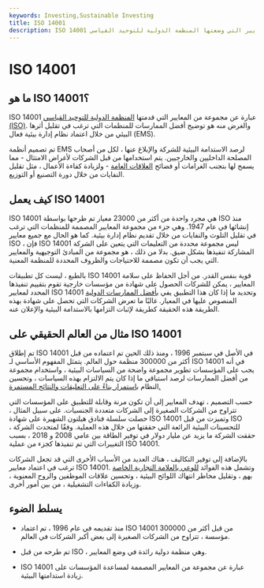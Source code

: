 ```yaml
---
keywords: Investing,Sustainable Investing
title: ISO 14001
description: ISO 14001 عبارة عن مجموعة من المعايير التي وضعتها المنظمة الدولية للتوحيد القياسي (ISO) تركز على الاستدامة البيئية.
---
```


# ISO 14001
## ما هو ISO 14001؟

ISO 14001 عبارة عن مجموعة من المعايير التي قدمتها [المنظمة الدولية للتوحيد القياسي (ISO)](/international-organization-for-standardization-iso). والغرض منه هو توضيح أفضل الممارسات للمنظمات التي ترغب في تقليل أثرها البيئي من خلال اعتماد نظام إدارة بيئية فعال (EMS).

تم تصميم أنظمة EMS لرصد الاستدامة البيئية للشركة والإبلاغ عنها ، لكل من أصحاب المصلحة الداخليين والخارجيين. يتم استخدامها من قبل الشركات لأغراض الامتثال - مما يسمح لها بتجنب الغرامات أو فضائح [العلاقات العامة](/public-relations-pr) - ولزيادة كفاءة الأعمال ، مثل تقليل النفايات من خلال دورة التصنيع أو التوزيع.

## كيف يعمل ISO 14001

ISO 14001 هي مجرد واحدة من أكثر من 23000 معيار تم طرحها بواسطة ISO منذ إنشائها في عام 1947. وهي جزء من مجموعة المعايير المصممة للمنظمات التي ترغب في تقليل التلوث والنفايات من خلال تقديم نظام إدارة بيئية. كما هو الحال مع جميع معايير ISO ، فإن ISO 14001 ليس مجموعة محددة من التعليمات التي يتعين على الشركة المشاركة تنفيذها بشكل ضيق. بدلا من ذلك ، هو مجموعة من المبادئ التوجيهية والمعايير التي يجب أن تكون مصممة للاحتياجات والظروف المحددة للمنظمة المعنية.

بالطبع ، ليست كل تطبيقات ISO 14001 قوية بنفس القدر. من أجل الحفاظ على سلامة المعايير ، يمكن للشركات الحصول على شهادة من مؤسسات خارجية تقوم بتقييم تنفيذها المحدد لمعايير ISO 14001 وتحديد ما إذا كان هذا التطبيق يفي [بأفضل الممارسات الدولية](/best_practices) المنصوص عليها في المعيار. غالبًا ما تعرض الشركات التي تحصل على شهادة بهذه الطريقة هذه الحقيقة كطريقة لإثبات التزامها بالاستدامة البيئية والإعلان عنه.

## مثال من العالم الحقيقي على ISO 14001

تم إطلاق ISO 14001 في الأصل في سبتمبر 1996 ، ومنذ ذلك الحين تم اعتماده من قبل أكثر من 300000 منظمة حول العالم. يتمثل المفهوم الأساسي لـ ISO 14001 في أنه يجب على المؤسسات تطوير مجموعة واضحة من السياسات البيئية ، واستخدام مجموعة من أفضل الممارسات لرصد استباقي ما إذا كان يتم الالتزام بهذه السياسات ، وتحسين النظام [باستمرار بناءً على التعليقات والنتائج المستمرة.](/pdca-cycle)

حسب التصميم ، تهدف المعايير إلى أن تكون مرنة وقابلة للتطبيق على المؤسسات التي تتراوح من الشركات الصغيرة إلى الشركات متعددة الجنسيات. على سبيل المثال ، حصلت سلسلة فنادق هيلتون الشهيرة على شهادة ISO 14001 وتميزت من قبل ISO للتحسينات البيئية الرائعة التي حققتها من خلال هذه العملية. وفقًا لمتحدث الشركة ، حققت الشركة ما يزيد عن مليار دولار في توفير الطاقة بين عامي 2008 و 2018 ، بسبب التغييرات التي تم تنفيذها كجزء من عملية ISO 14001.

بالإضافة إلى توفير التكاليف ، هناك العديد من الأسباب الأخرى التي قد تجعل الشركات ترغب في اعتماد معايير ISO 14001. وتشمل هذه الفوائد [للوعي بالعلامة التجارية الخاصة بهم](/brand-recognition) ، وتقليل مخاطر انتهاك اللوائح البيئية ، وتحسين علاقات الموظفين والروح المعنوية ، وزيادة الكفاءات التشغيلية ، من بين أمور أخرى.

## يسلط الضوء

- منذ تقديمه في عام 1996 ، تم اعتماد ISO 14001 من قبل أكثر من 300000 مؤسسة ، تتراوح من الشركات الصغيرة إلى بعض أكبر الشركات في العالم.

- تم طرحه من قبل ISO ، وهي منظمة دولية رائدة في وضع المعايير.

- ISO 14001 عبارة عن مجموعة من المعايير المصممة لمساعدة المؤسسات على زيادة استدامتها البيئية.

